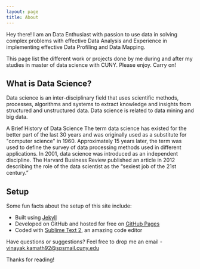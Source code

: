 ```yaml
---
layout: page
title: About
---
```


<p class="message">
  Hey there! I am an Data Enthusiast with passion to use data in solving complex problems with effective Data Analysis and Experience in implementing effective Data Profiling and Data Mapping.

  This page list the different work or projects done by me during and after my studies in master of data science with CUNY. Please enjoy. Carry on!
</p>



## What is Data Science?

Data science is an inter-disciplinary field that uses scientific methods, processes, algorithms and systems to extract knowledge and insights from structured and unstructured data. Data science is related to data mining and big data.

A Brief History of Data Science
The term data science has existed for the better part of the last 30 years and was originally used as a substitute for "computer science" in 1960. Approximately 15 years later, the term was used to define the survey of data processing methods used in different applications. In 2001, data science was introduced as an independent discipline. The Harvard Business Review published an article in 2012 describing the role of the data scientist as the “sexiest job of the 21st century.”


## Setup

Some fun facts about the setup of this site include:

* Built using [Jekyll](http://jekyllrb.com)
* Developed on GitHub and hosted for free on [GitHub Pages](https://pages.github.com)
* Coded with [Sublime Text 2](http://sublimetext.com), an amazing code editor

Have questions or suggestions? Feel free to drop me an email - vinayak.kamath92@spsmail.cuny.edu

Thanks for reading!
